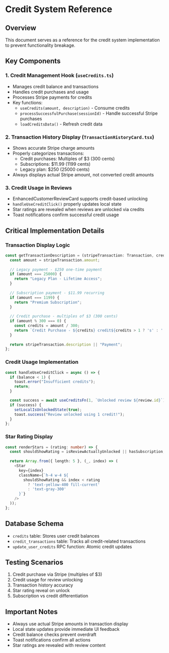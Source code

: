 
# Credit System Reference

## Overview
This document serves as a reference for the credit system implementation to prevent functionality breakage.

## Key Components

### 1. Credit Management Hook (`useCredits.ts`)
- Manages credit balance and transactions
- Handles credit purchases and usage
- Processes Stripe payments for credits
- Key functions:
  - `useCredits(amount, description)` - Consume credits
  - `processSuccessfulPurchase(sessionId)` - Handle successful Stripe purchases
  - `loadCreditsData()` - Refresh credit data

### 2. Transaction History Display (`TransactionHistoryCard.tsx`)
- Shows accurate Stripe charge amounts
- Properly categorizes transactions:
  - Credit purchases: Multiples of $3 (300 cents)
  - Subscriptions: $11.99 (1199 cents)
  - Legacy plan: $250 (25000 cents)
- Always displays actual Stripe amount, not converted credit amounts

### 3. Credit Usage in Reviews
- EnhancedCustomerReviewCard supports credit-based unlocking
- `handleUseCreditClick()` properly updates local state
- Star ratings are revealed when reviews are unlocked via credits
- Toast notifications confirm successful credit usage

## Critical Implementation Details

### Transaction Display Logic
```typescript
const getTransactionDescription = (stripeTransaction: Transaction, creditTransaction?: any) => {
  const amount = stripeTransaction.amount;
  
  // Legacy payment - $250 one-time payment
  if (amount === 25000) {
    return "Legacy Plan - Lifetime Access";
  }
  
  // Subscription payment - $11.99 recurring
  if (amount === 1199) {
    return "Premium Subscription";
  }
  
  // Credit purchase - multiples of $3 (300 cents)
  if (amount % 300 === 0) {
    const credits = amount / 300;
    return `Credit Purchase - ${credits} credit${credits > 1 ? 's' : ''}`;
  }
  
  return stripeTransaction.description || "Payment";
};
```

### Credit Usage Implementation
```typescript
const handleUseCreditClick = async () => {
  if (balance < 1) {
    toast.error("Insufficient credits");
    return;
  }

  const success = await useCreditsFn(1, `Unlocked review ${review.id}`);
  if (success) {
    setLocalIsUnlockedState(true);
    toast.success("Review unlocked using 1 credit!");
  }
};
```

### Star Rating Display
```typescript
const renderStars = (rating: number) => {
  const shouldShowRating = isReviewActuallyUnlocked || hasSubscription;
  
  return Array.from({ length: 5 }, (_, index) => (
    <Star
      key={index}
      className={`h-4 w-4 ${
        shouldShowRating && index < rating
          ? 'text-yellow-400 fill-current'
          : 'text-gray-300'
      }`}
    />
  ));
};
```

## Database Schema
- `credits` table: Stores user credit balances
- `credit_transactions` table: Tracks all credit-related transactions
- `update_user_credits` RPC function: Atomic credit updates

## Testing Scenarios
1. Credit purchase via Stripe (multiples of $3)
2. Credit usage for review unlocking
3. Transaction history accuracy
4. Star rating reveal on unlock
5. Subscription vs credit differentiation

## Important Notes
- Always use actual Stripe amounts in transaction display
- Local state updates provide immediate UI feedback
- Credit balance checks prevent overdraft
- Toast notifications confirm all actions
- Star ratings are revealed with review content
